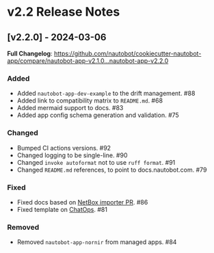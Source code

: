 # v2.2 Release Notes

## [v2.2.0] - 2024-03-06

**Full Changelog**: https://github.com/nautobot/cookiecutter-nautobot-app/compare/nautobot-app-v2.1.0...nautobot-app-v2.2.0

### Added

- Added `nautobot-app-dev-example` to the drift management. #88
- Added link to compatibility matrix to `README.md`. #68
- Added mermaid support to docs. #83
- Added app config schema generation and validation. #75

### Changed

- Bumped CI actions versions. #92
- Changed logging to be single-line. #90
- Changed `invoke autoformat` not to use `ruff format`. #91
- Changed `README.md` references, to point to docs.nautobot.com. #79

### Fixed

- Fixed docs based on [NetBox importer PR](https://github.com/nautobot/nautobot-app-netbox-importer/pull/126). #86
- Fixed template on [ChatOps](https://github.com/nautobot/nautobot-app-chatops). #81

### Removed

- Removed `nautobot-app-nornir` from managed apps. #84
